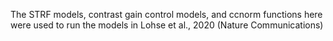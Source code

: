 The STRF models, contrast gain control models, and ccnorm functions here were used to run the models in Lohse et al., 2020 (Nature Communications)
